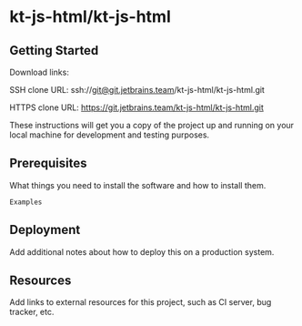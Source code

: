 # kt-js-html/kt-js-html



## Getting Started

Download links:

SSH clone URL: ssh://git@git.jetbrains.team/kt-js-html/kt-js-html.git

HTTPS clone URL: https://git.jetbrains.team/kt-js-html/kt-js-html.git



These instructions will get you a copy of the project up and running on your local machine for development and testing purposes.

## Prerequisites

What things you need to install the software and how to install them.

```
Examples
```

## Deployment

Add additional notes about how to deploy this on a production system.

## Resources

Add links to external resources for this project, such as CI server, bug tracker, etc.
